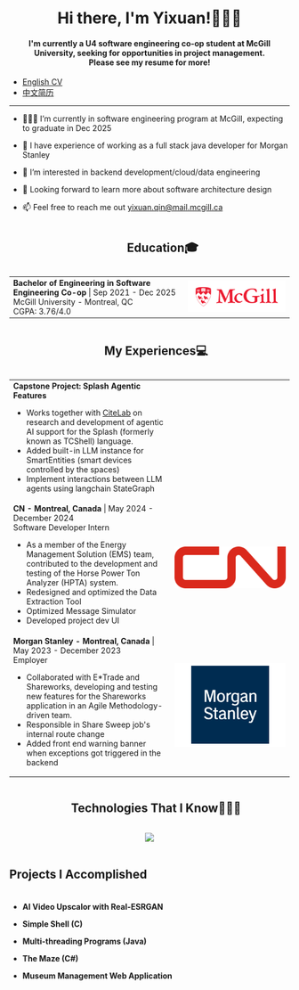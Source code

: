 <div align="center">
<h1 align="center">Hi there, I'm Yixuan!🙋🏻‍♀️</h1>
<h4 align="center">I'm currently a U4 software engineering co-op student at McGill University, seeking for opportunities in project management. <br>
  Please see my resume for more!
</h4>

</div>
<ul>
  <li><a href="https://github.com/qinyixuansachie/qinyixuansachie/blob/main/Yixuan_Qin_EnglishCV.pdf">English CV</a></li>
  <li><a href="https://github.com/qinyixuansachie/qinyixuansachie/blob/main/%E7%A7%A6%E8%89%BA%E8%90%B1_2026%E5%B1%8A_%E4%BA%A7%E5%93%81%E7%BB%8F%E7%90%86.pdf">中文简历</a></li>
</ul>

-----

- 🧑🏻‍🎓 I’m currently in software engineering program at McGill, expecting to graduate in Dec 2025
- 💼 I have experience of working as a full stack java developer for Morgan Stanley
- 🧐 I’m interested in backend development/cloud/data engineering
- 💞️ Looking forward to learn more about software architecture design
- 📫 Feel free to reach me out yixuan.qin@mail.mcgill.ca

  <div id="user-content-toc" align="left">
    <ul align="center">
      <summary><h2 style="display: inline-block">Education🎓</h2></summary>
    </ul>
  </div>
  
<div>
  <table>
    <tr>
      <td width="700">
        <b>Bachelor of Engineering in Software Engineering Co-op</b> | Sep 2021 - Dec 2025<br />
        McGill University - Montreal, QC<br />
        CGPA: 3.76/4.0
      </td>
      <td width="500" align="right">
        <img src="https://github.com/qinyixuansachie/qinyixuansachie/blob/main/assets/mcgill_logo.jpg" width="200" />
      </td>
    </tr>
  </table>
</div>


<!--work experience-->
<p align="center">
  <div id="user-content-toc">
  <ul align="center">
    <summary><h2 style="display: inline-block">My Experiences💻</h2></summary>
  </ul>
  </div>
<table>
  <tr>
    <td>
      <b>Capstone Project: Splash Agentic Features</b>​<br>
      <ul>
        <li>Works together with <a href="https://github.com/citelab/">CiteLab</a>
          on research and development of agentic AI support for the Splash (formerly known as TCShell) language.</li>
        <li>Added built-in LLM instance for SmartEntities (smart devices controlled by the spaces)</li>  
        <li>Implement interactions between LLM agents using langchain StateGraph</li>
      </ul>
    </td>
  </tr>
  <tr>
    <td>
      <b>CN - Montreal, Canada</b> | May 2024 - December 2024<br />
      Software Developer Intern<br />
      <ul>
        <li> As a member of the Energy Management Solution (EMS) team, contributed to the development and testing of
the Horse Power Ton Analyzer (HPTA) system. </li>
        <li>Redesigned and optimized the Data Extraction Tool</li>
        <li>Optimized Message Simulator</li>
        <li>Developed project dev UI</li>
      </ul>
    </td>
    <td width="200" align="right">
      <img src="https://github.com/qinyixuansachie/qinyixuansachie/blob/main/assets/CN_logo.png" width="200" />
    </td>
  </tr>
  <tr>
    <td>
      <b>Morgan Stanley - Montreal, Canada</b> | May 2023 - December 2023<br />
      Employer<br />
      <ul>
        <li>Collaborated with E*Trade and Shareworks, developing and testing new features for the Shareworks application in
an Agile Methodology-driven team.</li>
        <li>Responsible in Share Sweep job's internal route change</li>
        <li>Added front end warning banner when exceptions got triggered in the backend</li>
      </ul>
    </td>
    <td width="200" align="right">
      <img src="https://github.com/qinyixuansachie/qinyixuansachie/blob/main/ms_logo.png" width="200" />
    </td>
  </tr>
</table>
</p>


<div id="user-content-toc">
  <ul align="center">
    <summary><h2 style="display: inline-block">Technologies That I Know👨🏻‍💻</h2></summary>
  </ul>
</div>
<!--tech stack icons-->
<p align="center">
  <a href="https://skillicons.dev">
    <img src="https://skillicons.dev/icons?i=kubernetes,git,gradle,jenkins,discord,docker,kafka,ocaml,postgres,spring,github,html,idea,java,js,vue,visualstudio,py,react,linux,mongodb,postman,javascript,redux&perline=14" />
  </a>
</p>

<p>
  <h2 style="display: inline-block"  align="center">Projects I Accomplished</h2>
  <h4>
    <ul>
      <li><a href="https://github.com/qinyixuansachie/Real-ESRGAN-Video-Upscalor" style="text-decoration:none" target="_blank">AI Video Upscalor with Real-ESRGAN </a></li>
    </ul>
  <ul>
    <li><a href="https://github.com/WYRP/ECSE-427-Simple-Shell-Creation" style="text-decoration:none" target="_blank">Simple Shell (C)</a></li>
  </ul>
  <ul>
    <li><a href="https://github.com/qinyixuansachie/Multi-threading_Programs" style="text-decoration:none" target="_blank">Multi-threading Programs (Java)</a></li>
  </ul>
  <ul>
    <li><a href="https://github.com/qinyixuansachie/TheMaze" style="text-decoration:none" target="_blank">The Maze (C#)</a></li>
  </ul>
  <ul>
    <li><a href="https://github.com/McGill-ECSE321-Fall2022/project-group-08" style="text-decoration:none" target="_blank">Museum Management Web Application</a></li>
  </ul>
  </h4>
</p>

<!---
MatsuzawaKiku/MatsuzawaKiku is a ✨ special ✨ repository because its `README.md` (this file) appears on your GitHub profile.
You can click the Preview link to take a look at your changes.
--->
